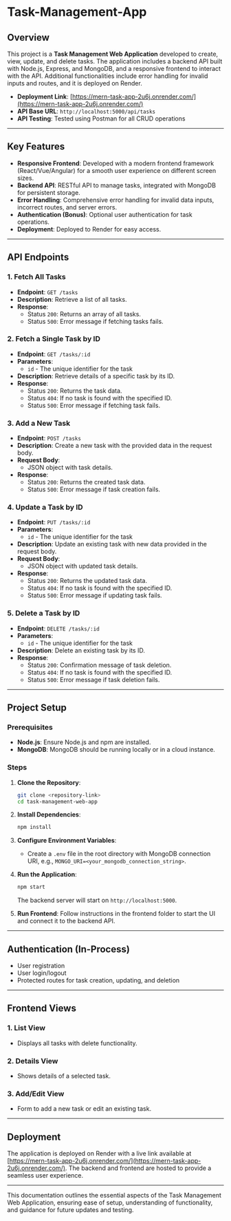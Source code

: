 # Task-Management-App
 
## Overview
This project is a **Task Management Web Application** developed to create, view, update, and delete tasks. The application includes a backend API built with Node.js, Express, and MongoDB, and a responsive frontend to interact with the API. Additional functionalities include error handling for invalid inputs and routes, and it is deployed on Render.

- **Deployment Link**: [https://mern-task-app-2u6j.onrender.com/](https://mern-task-app-2u6j.onrender.com/)
- **API Base URL**: `http://localhost:5000/api/tasks`
- **API Testing**: Tested using Postman for all CRUD operations

---

## Key Features
- **Responsive Frontend**: Developed with a modern frontend framework (React/Vue/Angular) for a smooth user experience on different screen sizes.
- **Backend API**: RESTful API to manage tasks, integrated with MongoDB for persistent storage.
- **Error Handling**: Comprehensive error handling for invalid data inputs, incorrect routes, and server errors.
- **Authentication (Bonus)**: Optional user authentication for task operations.
- **Deployment**: Deployed to Render for easy access.

---

## API Endpoints

### 1. Fetch All Tasks
- **Endpoint**: `GET /tasks`
- **Description**: Retrieve a list of all tasks.
- **Response**:
  - Status `200`: Returns an array of all tasks.
  - Status `500`: Error message if fetching tasks fails.

### 2. Fetch a Single Task by ID
- **Endpoint**: `GET /tasks/:id`
- **Parameters**: 
  - `id` - The unique identifier for the task
- **Description**: Retrieve details of a specific task by its ID.
- **Response**:
  - Status `200`: Returns the task data.
  - Status `404`: If no task is found with the specified ID.
  - Status `500`: Error message if fetching task fails.

### 3. Add a New Task
- **Endpoint**: `POST /tasks`
- **Description**: Create a new task with the provided data in the request body.
- **Request Body**:
  - JSON object with task details.
- **Response**:
  - Status `200`: Returns the created task data.
  - Status `500`: Error message if task creation fails.

### 4. Update a Task by ID
- **Endpoint**: `PUT /tasks/:id`
- **Parameters**:
  - `id` - The unique identifier for the task
- **Description**: Update an existing task with new data provided in the request body.
- **Request Body**:
  - JSON object with updated task details.
- **Response**:
  - Status `200`: Returns the updated task data.
  - Status `404`: If no task is found with the specified ID.
  - Status `500`: Error message if updating task fails.

### 5. Delete a Task by ID
- **Endpoint**: `DELETE /tasks/:id`
- **Parameters**:
  - `id` - The unique identifier for the task
- **Description**: Delete an existing task by its ID.
- **Response**:
  - Status `200`: Confirmation message of task deletion.
  - Status `404`: If no task is found with the specified ID.
  - Status `500`: Error message if task deletion fails.

---

## Project Setup

### Prerequisites
- **Node.js**: Ensure Node.js and npm are installed.
- **MongoDB**: MongoDB should be running locally or in a cloud instance.

### Steps
1. **Clone the Repository**:
   ```bash
   git clone <repository-link>
   cd task-management-web-app
   ```

2. **Install Dependencies**:
   ```bash
   npm install
   ```

3. **Configure Environment Variables**:
   - Create a `.env` file in the root directory with MongoDB connection URI, e.g., `MONGO_URI=<your_mongodb_connection_string>`.

4. **Run the Application**:
   ```bash
   npm start
   ```
   The backend server will start on `http://localhost:5000`.

5. **Run Frontend**: Follow instructions in the frontend folder to start the UI and connect it to the backend API.

---

## Authentication (In-Process)
- User registration
- User login/logout
- Protected routes for task creation, updating, and deletion

---

## Frontend Views

### 1. List View
- Displays all tasks with delete functionality.

### 2. Details View
- Shows details of a selected task.

### 3. Add/Edit View
- Form to add a new task or edit an existing task.

---

## Deployment

The application is deployed on Render with a live link available at [https://mern-task-app-2u6j.onrender.com/](https://mern-task-app-2u6j.onrender.com/). The backend and frontend are hosted to provide a seamless user experience.

---

This documentation outlines the essential aspects of the Task Management Web Application, ensuring ease of setup, understanding of functionality, and guidance for future updates and testing.
